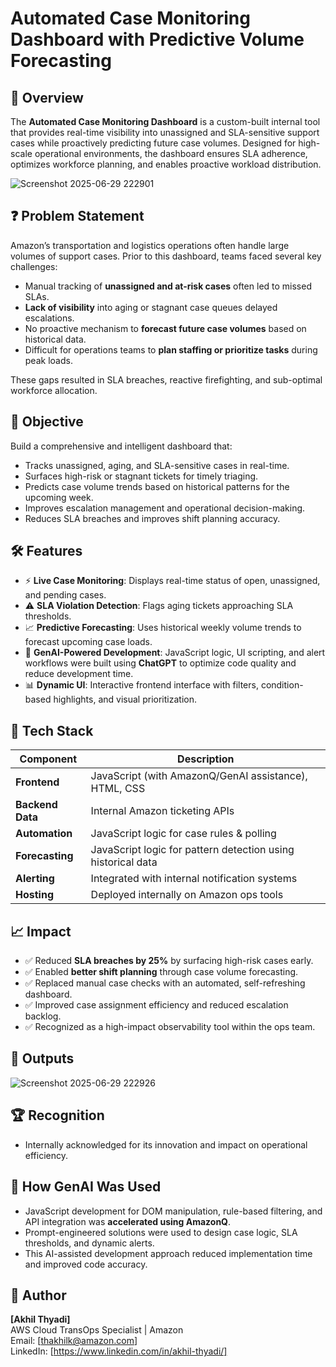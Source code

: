 # Automated Case Monitoring Dashboard with Predictive Volume Forecasting

## 🚀 Overview

The **Automated Case Monitoring Dashboard** is a custom-built internal tool that provides real-time visibility into unassigned and SLA-sensitive support cases while proactively predicting future case volumes. Designed for high-scale operational environments, the dashboard ensures SLA adherence, optimizes workforce planning, and enables proactive workload distribution.

![Screenshot 2025-06-29 222901](https://github.com/user-attachments/assets/2c38f908-648e-44d1-ad64-e693f0191ec8)

## ❓ Problem Statement

Amazon’s transportation and logistics operations often handle large volumes of support cases. Prior to this dashboard, teams faced several key challenges:

- Manual tracking of **unassigned and at-risk cases** often led to missed SLAs.  
- **Lack of visibility** into aging or stagnant case queues delayed escalations.  
- No proactive mechanism to **forecast future case volumes** based on historical data.  
- Difficult for operations teams to **plan staffing or prioritize tasks** during peak loads.

These gaps resulted in SLA breaches, reactive firefighting, and sub-optimal workforce allocation.


## 🎯 Objective

Build a comprehensive and intelligent dashboard that:

- Tracks unassigned, aging, and SLA-sensitive cases in real-time.  
- Surfaces high-risk or stagnant tickets for timely triaging.  
- Predicts case volume trends based on historical patterns for the upcoming week.  
- Improves escalation management and operational decision-making.  
- Reduces SLA breaches and improves shift planning accuracy.


## 🛠️ Features

- ⚡ **Live Case Monitoring**: Displays real-time status of open, unassigned, and pending cases.  
- ⚠️ **SLA Violation Detection**: Flags aging tickets approaching SLA thresholds.  
- 📈 **Predictive Forecasting**: Uses historical weekly volume trends to forecast upcoming case loads.  
- 🧠 **GenAI-Powered Development**: JavaScript logic, UI scripting, and alert workflows were built using **ChatGPT** to optimize code quality and reduce development time.  
- 📊 **Dynamic UI**: Interactive frontend interface with filters, condition-based highlights, and visual prioritization.


## 🧱 Tech Stack

| Component         | Description                                |
|------------------|--------------------------------------------|
| **Frontend**      | JavaScript (with AmazonQ/GenAI assistance), HTML, CSS |
| **Backend Data**  | Internal Amazon ticketing APIs             |
| **Automation**    | JavaScript logic for case rules & polling  |
| **Forecasting**   | JavaScript logic for pattern detection using historical data |
| **Alerting**      | Integrated with internal notification systems |
| **Hosting**       | Deployed internally on Amazon ops tools    |


## 📈 Impact

- ✅ Reduced **SLA breaches by 25%** by surfacing high-risk cases early.  
- ✅ Enabled **better shift planning** through case volume forecasting.  
- ✅ Replaced manual case checks with an automated, self-refreshing dashboard.  
- ✅ Improved case assignment efficiency and reduced escalation backlog.  
- ✅ Recognized as a high-impact observability tool within the ops team.

## 📌 Outputs

![Screenshot 2025-06-29 222926](https://github.com/user-attachments/assets/5bc0f052-7a86-496f-b5de-7cfd87f61add)


## 🏆 Recognition

- Internally acknowledged for its innovation and impact on operational efficiency.  


## 🧠 How GenAI Was Used

- JavaScript development for DOM manipulation, rule-based filtering, and API integration was **accelerated using AmazonQ**.  
- Prompt-engineered solutions were used to design case logic, SLA thresholds, and dynamic alerts.  
- This AI-assisted development approach reduced implementation time and improved code accuracy.


## 🙋 Author

**[Akhil Thyadi]**  
AWS Cloud TransOps Specialist | Amazon  
Email: [thakhilk@amazon.com]  
LinkedIn: [https://www.linkedin.com/in/akhil-thyadi/]  

